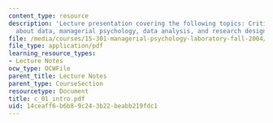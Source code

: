 ```yaml
---
content_type: resource
description: 'Lecture presentation covering the following topics: Critical thinking
  about data, managerial psychology, data analysis, and research design & execution.'
file: /media/courses/15-301-managerial-psychology-laboratory-fall-2004/14ceaff6b6b89c243b22beabb219fdc1_c_01_intro.pdf
file_type: application/pdf
learning_resource_types:
- Lecture Notes
ocw_type: OCWFile
parent_title: Lecture Notes
parent_type: CourseSection
resourcetype: Document
title: c_01_intro.pdf
uid: 14ceaff6-b6b8-9c24-3b22-beabb219fdc1
---
```

